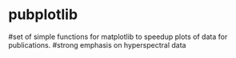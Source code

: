 # pubplotlib

#set of simple functions for matplotlib to speedup plots of data for publications. 
#strong emphasis on hyperspectral data

